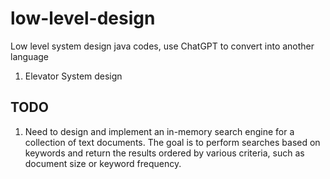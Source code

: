 # low-level-design
Low level system design java codes, use ChatGPT to convert into another language

1. Elevator System design

## TODO
1. Need to design and implement an in-memory search engine for a collection of text documents. The goal is to perform searches based on keywords and return the results ordered by various criteria, such as document size or keyword frequency.


